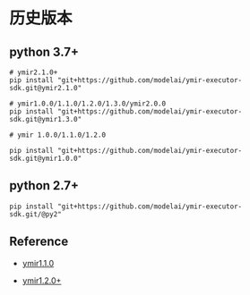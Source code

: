 # 历史版本

## python 3.7+
```
# ymir2.1.0+
pip install "git+https://github.com/modelai/ymir-executor-sdk.git@ymir2.1.0"

# ymir1.0.0/1.1.0/1.2.0/1.3.0/ymir2.0.0
pip install "git+https://github.com/modelai/ymir-executor-sdk.git@ymir1.3.0"

# ymir 1.0.0/1.1.0/1.2.0

pip install "git+https://github.com/modelai/ymir-executor-sdk.git@ymir1.0.0"
```

## python 2.7+

```
pip install "git+https://github.com/modelai/ymir-executor-sdk.git/@py2"
```

## Reference

- [ymir1.1.0](https://github.com/IndustryEssentials/ymir/tree/master/docker_executor/sample_executor/executor)

- [ymir1.2.0+](https://github.com/IndustryEssentials/ymir/tree/dev/docker_executor/sample_executor/ymir_exc)
